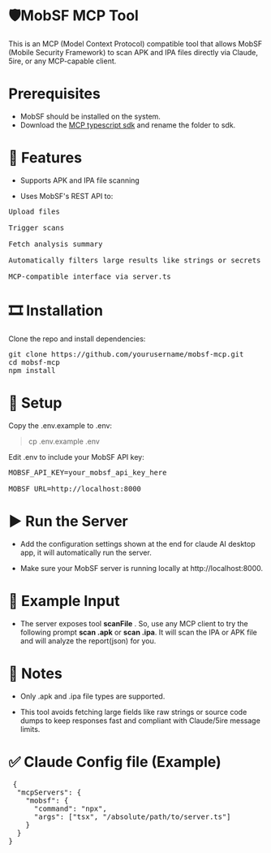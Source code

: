 # 🛡MobSF MCP Tool

This is an MCP (Model Context Protocol) compatible tool that allows MobSF (Mobile Security Framework) to scan APK and IPA files directly via Claude, 5ire, or any MCP-capable client.



# Prerequisites

* MobSF should be installed on the system. 
* Download the [MCP typescript sdk](https://github.com/modelcontextprotocol/typescript-sdk) and rename the folder to sdk.

# 🚀 Features

- Supports APK and IPA file scanning

- Uses MobSF's REST API to:

<pre>Upload files

Trigger scans

Fetch analysis summary

Automatically filters large results like strings or secrets (to prevent output overload)

MCP-compatible interface via server.ts</pre>


# 🎞️ Installation

Clone the repo and install dependencies:

<pre>git clone https://github.com/yourusername/mobsf-mcp.git
cd mobsf-mcp
npm install </pre>


# 🔐 Setup

Copy the .env.example to .env:

> cp .env.example .env

Edit .env to include your MobSF API key:

<pre>MOBSF_API_KEY=your_mobsf_api_key_here

MOBSF_URL=http://localhost:8000 </pre>


# ▶️ Run the Server

* Add the configuration settings shown at the end for claude AI desktop app, it will automatically run the server.

* Make sure your MobSF server is running locally at http://localhost:8000.

# 🧲 Example Input

* The server exposes tool **scanFile** . So,  use any MCP client to try the following prompt **scan <FILE>.apk** or **scan <FILE>.ipa**. It will scan the IPA or APK file and will analyze the report(json) for you.  


# 📌 Notes

- Only .apk and .ipa file types are supported.

- This tool avoids fetching large fields like raw strings or source code dumps to keep responses fast and compliant with Claude/5ire message limits.


# ✅ Claude Config file (Example)

<pre> {
  "mcpServers": {
    "mobsf": {
      "command": "npx",
      "args": ["tsx", "/absolute/path/to/server.ts"]
    }
  }
} </pre>

